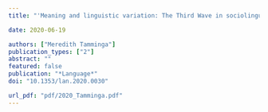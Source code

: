 ```yaml
---
title: "'Meaning and linguistic variation: The Third Wave in sociolinguistics', by Penelope Eckert (review)"

date: 2020-06-19

authors: ["Meredith Tamminga"]
publication_types: ["2"]
abstract: ""
featured: false
publication: "*Language*"
doi: "10.1353/lan.2020.0030"

url_pdf: "pdf/2020_Tamminga.pdf"
---
```


